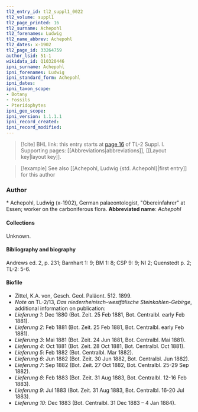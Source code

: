 ```yaml
---
tl2_entry_id: tl2_suppl1_0022
tl2_volume: suppl1
tl2_page_printed: 16
tl2_surname: Achepohl
tl2_forenames: Ludwig
tl2_name_abbrev: Achepohl
tl2_dates: x-1902
tl2_page_id: 33264759
author_lsid: 51-1
wikidata_id: Q10320446
ipni_surname: Achepohl
ipni_forenames: Ludwig
ipni_standard_form: Achepohl
ipni_dates: 
ipni_taxon_scope: 
- Botany
- Fossils
- Pteridophytes
ipni_geo_scope: 
ipni_version: 1.1.1.1
ipni_record_created: 
ipni_record_modified:
---
```



> [!cite] BHL link: this entry starts at [page 16](https://www.biodiversitylibrary.org/page/33264759) of TL-2 Suppl. I.
> Supporting pages: [[Abbreviations|abbreviations]], [[Layout key|layout key]].

> [!example] See also [[Achepohl, Ludwig {std. Achepohl}|first entry]] for this author

### Author

\* Achepohl, Ludwig (x-1902), German palaeontologist, "Obereinfahrer" at Essen; worker on the carboniferous flora. 
**Abbreviated name**: *Achepohl*

#### Collections

Unknown.

#### Bibliography and biography

Andrews ed. 2, p. 231; Barnhart 1: 9; BM 1: 8; CSP 9: 9; NI 2; Quenstedt p. 2; TL-2: 5-6.

#### Biofile

- Zittel, K.A. von, Gesch. Geol. Paläont. 512. 1899.
- *Note* on TL-2/13, *Das niederrheinisch-westfälische Steinkohlen-Gebirge*, additional information on publication:
- *Lieferung 1*: Dec 1880 (Bot. Zeit. 25 Feb 1881, Bot. Centralbl. early Feb 1881).
- *Lieferung 2*: Feb 1881 (Bot. Zeit. 25 Feb 1881, Bot. Centralbl. early Feb 1881).
- *Lieferung 3*: Mai 1881 (Bot. Zeit. 24 Jun 1881, Bot. Centralbl. Mai 1881).
- *Lieferung 4*: Oct 1881 (Bot. Zeit. 28 Oct 1881, Bot. Centralbl. Oct 1881).
- *Lieferung 5*: Feb 1882 (Bot. Centralbl. Mar 1882).
- *Lieferung 6*: Jun 1882 (Bot. Zeit. 30 Jun 1882, Bot. Centralbl. Jun 1882).
- *Lieferung 7*: Sep 1882 (Bot. Zeit. 27 Oct 1882, Bot. Centralbl. 25-29 Sep 1882).
- *Lieferung 8*: Feb 1883 (Bot. Zeit. 31 Aug 1883, Bot. Centralbl. 12-16 Feb 1883).
- *Lieferung 9*: Jul 1883 (Bot. Zeit. 31 Aug 1883, Bot. Centralbl. 16-20 Jul 1883).
- *Lieferung 10*: Dec 1883 (Bot. Centralbl. 31 Dec 1883 – 4 Jan 1884).


